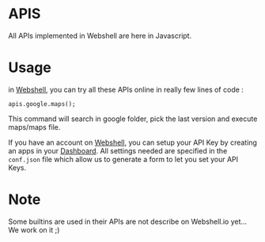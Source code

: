 APIS
====

All APIs implemented in Webshell are here in Javascript.

Usage
=====

in [Webshell](http://webshell.io/prototype), you can try all these APIs online in really few lines of code :

`apis.google.maps();`

This command will search in google folder, pick the last version and execute maps/maps file. 

If you have an account on [Webshell](http://webshell.io/), you can setup your API Key by creating an apps in your [Dashboard](http://webshell.io/dashboard). All settings needed are specified in the `conf.json` file which allow us to generate a form to let you set your API Keys.

Note
====

Some builtins are used in their APIs are not describe on Webshell.io yet... We work on it ;)